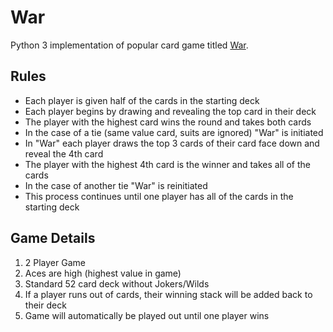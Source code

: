 # War

Python 3 implementation of popular card game titled [War](https://en.wikipedia.org/wiki/War_(card_game)).

## Rules

* Each player is given half of the cards in the starting deck
* Each player begins by drawing and revealing the top card in their deck
* The player with the highest card wins the round and takes both cards
* In the case of a tie (same value card, suits are ignored) "War" is initiated
* In "War" each player draws the top 3 cards of their card face down and reveal the 4th card
* The player with the highest 4th card is the winner and takes all of the cards
* In the case of another tie "War" is reinitiated
* This process continues until one player has all of the cards in the starting deck

## Game Details

1. 2 Player Game
2. Aces are high (highest value in game)
2. Standard 52 card deck without Jokers/Wilds
5. If a player runs out of cards, their winning stack will be added back to their deck
6. Game will automatically be played out until one player wins